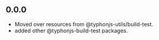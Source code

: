 ## 0.0.0
- Moved over resources from @typhonjs-utils/build-test.
- added other @typhonjs-build-test packages.
